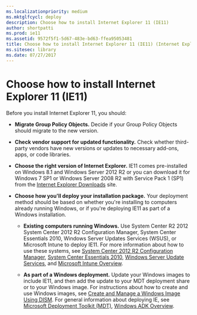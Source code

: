 ```yaml
---
ms.localizationpriority: medium
ms.mktglfcycl: deploy
description: Choose how to install Internet Explorer 11 (IE11)
author: shortpatti
ms.prod: ie11
ms.assetid: 9572f5f1-5d67-483e-bd63-ffea95053481
title: Choose how to install Internet Explorer 11 (IE11) (Internet Explorer 11 for IT Pros)
ms.sitesec: library
ms.date: 07/27/2017
---
```



# Choose how to install Internet Explorer 11 (IE11)
Before you install Internet Explorer 11, you should:

-   **Migrate Group Policy Objects.** Decide if your Group Policy Objects should migrate to the new version.

-   **Check vendor support for updated functionality.** Check whether third-party vendors have new versions or updates to necessary add-ons, apps, or code libraries.

-   **Choose the right version of Internet Explorer.** IE11 comes pre-installed on Windows 8.1 and Windows Server 2012 R2 or you can download it for Windows 7 SP1 or Windows Server 2008 R2 with Service Pack 1 (SP1) from the [Internet Explorer Downloads](https://go.microsoft.com/fwlink/p/?LinkId=214251) site.

-   **Choose how you'll deploy your installation package.** Your deployment method should be based on whether you're installing to computers already running Windows, or if you're deploying IE11 as part of a Windows installation.

    -   **Existing computers running Windows.** Use System Center R2 2012 System Center 2012 R2 Configuration Manager, System Center Essentials 2010, Windows Server Updates Services (WSUS), or Microsoft Intune to deploy IE11. For more information about how to use these systems, see [System Center 2012 R2 Configuration Manager](https://go.microsoft.com/fwlink/p/?LinkID=276664), [System Center Essentials 2010](https://go.microsoft.com/fwlink/p/?LinkId=395200), [Windows Server Update Services](https://go.microsoft.com/fwlink/p/?LinkID=276790), and [Microsoft Intune Overview](https://www.microsoft.com/en-us/cloud-platform/microsoft-intune).

    -   **As part of a Windows deployment.** Update your Windows images to include IE11, and then add the update to your MDT deployment share or to your Windows image. For instructions about how to create and use Windows images, see [Create and Manage a Windows Image Using DISM](https://go.microsoft.com/fwlink/p/?LinkId=299408). For general information about deploying IE, see [Microsoft Deployment Toolkit (MDT)](https://go.microsoft.com/fwlink/p/?LinkId=331148), [Windows ADK Overview](https://go.microsoft.com/fwlink/p/?LinkId=276669).

 

 



